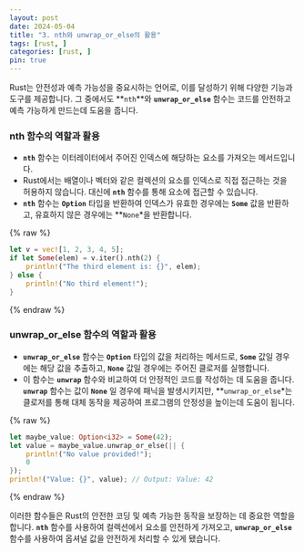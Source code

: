 ```yaml
---
layout: post
date: 2024-05-04
title: "3. nth와 unwrap_or_else의 활용"
tags: [rust, ]
categories: [rust, ]
pin: true
---
```



Rust는 안전성과 예측 가능성을 중요시하는 언어로, 이를 달성하기 위해 다양한 기능과 도구를 제공합니다. 그 중에서도 **`nth`**와 **`unwrap_or_else`** 함수는 코드를 안전하고 예측 가능하게 만드는데 도움을 줍니다.


### **nth 함수의 역할과 활용**

- **`nth`** 함수는 이터레이터에서 주어진 인덱스에 해당하는 요소를 가져오는 메서드입니다.
- Rust에서는 배열이나 벡터와 같은 컬렉션의 요소를 인덱스로 직접 접근하는 것을 허용하지 않습니다. 대신에 **`nth`** 함수를 통해 요소에 접근할 수 있습니다.
- **`nth`** 함수는 **`Option`** 타입을 반환하여 인덱스가 유효한 경우에는 **`Some`** 값을 반환하고, 유효하지 않은 경우에는 **`None`*을 반환합니다.

{% raw %}
```rust
let v = vec![1, 2, 3, 4, 5];
if let Some(elem) = v.iter().nth(2) {
    println!("The third element is: {}", elem);
} else {
    println!("No third element!");
}

```
{% endraw %}


### **unwrap_or_else 함수의 역할과 활용**

- **`unwrap_or_else`** 함수는 **`Option`** 타입의 값을 처리하는 메서드로, **`Some`** 값일 경우에는 해당 값을 추출하고, **`None`** 값일 경우에는 주어진 클로저를 실행합니다.
- 이 함수는 **`unwrap`** 함수와 비교하여 더 안정적인 코드를 작성하는 데 도움을 줍니다. **`unwrap`** 함수는 값이 **`None`** 일 경우에 패닉을 발생시키지만, **`unwrap_or_else`*는 클로저를 통해 대체 동작을 제공하여 프로그램의 안정성을 높이는데 도움이 됩니다.

{% raw %}
```rust
let maybe_value: Option<i32> = Some(42);
let value = maybe_value.unwrap_or_else(|| {
    println!("No value provided!");
    0
});
println!("Value: {}", value); // Output: Value: 42

```
{% endraw %}


이러한 함수들은 Rust의 안전한 코딩 및 예측 가능한 동작을 보장하는 데 중요한 역할을 합니다. **`nth`** 함수를 사용하여 컬렉션에서 요소를 안전하게 가져오고, **`unwrap_or_else`** 함수를 사용하여 옵셔널 값을 안전하게 처리할 수 있게 됐습니다.


